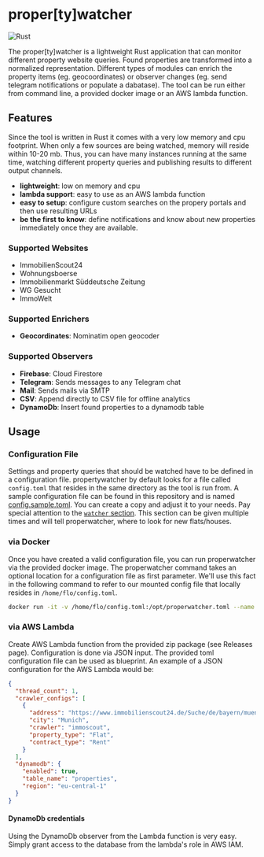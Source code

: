 # proper\[ty\]watcher

![Rust](https://github.com/floschnell/properwatcher/workflows/Rust/badge.svg)

The proper\[ty\]watcher is a lightweight Rust application that can monitor different property website queries. Found properties are transformed into a normalized representation. Different types of modules can enrich the property items (eg. geocoordinates) or observer changes (eg. send telegram notifications or populate a dabatase). The tool can be run either from command line, a provided docker image or an AWS lambda function.

## Features

Since the tool is written in Rust it comes with a very low memory and cpu footprint. When only a few sources are being watched, memory will reside within 10-20 mb. Thus, you can have many instances running at the same time, watching different property queries and publishing results to different output channels.

- **lightweight**: low on memory and cpu
- **lambda support**: easy to use as an AWS lambda function
- **easy to setup**: configure custom searches on the propery portals and then use resulting URLs
- **be the first to know**: define notifications and know about new properties immediately once they are available.

### Supported Websites

- ImmobilienScout24
- Wohnungsboerse
- Immobilienmarkt Süddeutsche Zeitung
- WG Gesucht
- ImmoWelt

### Supported Enrichers

- **Geocordinates**: Nominatim open geocoder

### Supported Observers

- **Firebase**: Cloud Firestore
- **Telegram**: Sends messages to any Telegram chat
- **Mail**: Sends mails via SMTP
- **CSV**: Append directly to CSV file for offline analytics
- **DynamoDb**: Insert found properties to a dynamodb table

## Usage

### Configuration File

Settings and property queries that should be watched have to be defined in a configuration file. propertywatcher by default looks for a file called `config.toml` that resides in the same directory as the tool is run from. A sample configuration file can be found in this repository and is named [config.sample.toml](/config.sample.toml). You can create a copy and adjust it to your needs. Pay special attention to the [`watcher` section](config.sample.toml#L21). This section can be given multiple times and will tell properwatcher, where to look for new flats/houses.

### via Docker

Once you have created a valid configuration file, you can run properwatcher via the provided docker image. The properwatcher command takes an optional location for a configuration file as first parameter. We'll use this fact in the following command to refer to our mounted config file that locally resides in `/home/flo/config.toml`.

```bash
docker run -it -v /home/flo/config.toml:/opt/properwatcher.toml --name properwatcher floschnell/properwatcher /opt/properwatcher.toml
```

### via AWS Lambda

Create AWS Lambda function from the provided zip package (see Releases page). Configuration is done via JSON input. The provided toml configuration file can be used as blueprint. An example of a JSON configuration for the AWS Lambda would be:
```json
{
  "thread_count": 1,
  "crawler_configs": [
    {
      "address": "https://www.immobilienscout24.de/Suche/de/bayern/muenchen-kreis/wohnung-mieten?enteredFrom=one_step_search",
      "city": "Munich",
      "crawler": "immoscout",
      "property_type": "Flat",
      "contract_type": "Rent"
    }
  ],
  "dynamodb": {
    "enabled": true,
    "table_name": "properties",
    "region": "eu-central-1"
  }
}
```

#### DynamoDb credentials

Using the DynamoDb observer from the Lambda function is very easy. Simply grant access to the database from the lambda's role in AWS IAM.
